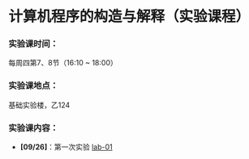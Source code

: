 # 计算机程序的构造与解释（实验课程）

### 实验课时间：

每周四第7、8节（16:10 ~ 18:00）

### 实验课地点：

基础实验楼，乙124 

### 实验课内容：

- **[09/26]**：第一次实验 [lab-01](lab-01.zip) 



